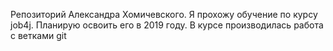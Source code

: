 Репозиторий Александра Хомичевского.
Я прохожу обучение по курсу job4j. Планирую освоить его в 2019 году.
В курсе производилась работа с ветками git